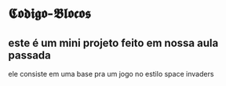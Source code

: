 # 𝕮𝖔𝖉𝖎𝖌𝖔-𝕭𝖑𝖔𝖈𝖔𝖘
## este é um mini projeto feito em nossa aula passada

ele consiste em uma base pra um jogo no estilo space invaders
